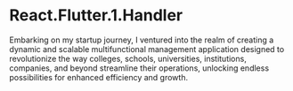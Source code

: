 # React.Flutter.1.Handler
Embarking on my startup journey, I ventured into the realm of creating a dynamic and scalable multifunctional management application designed to revolutionize the way colleges, schools, universities, institutions, companies, and beyond streamline their operations, unlocking endless possibilities for enhanced efficiency and growth.
